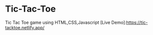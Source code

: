 # Tic-Tac-Toe
Tic Tac Toe game using HTML,CSS,Javascript
[Live Demo]:https://tic-tacktoe.netlify.app/
